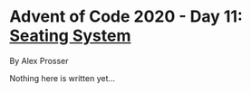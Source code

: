 # Advent of Code 2020 - Day 11: [Seating System](https://adventofcode.com/2020/day/11)
By Alex Prosser

Nothing here is written yet...